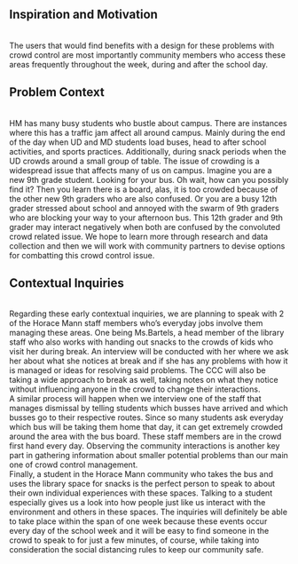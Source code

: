 ## Inspiration and Motivation
<br>
The users that would find benefits with a design for these problems with crowd control are most importantly community members who access these areas frequently throughout the week, during and after the school day. 
<br>

## Problem Context

<br>
HM has many busy students who bustle about campus. There are instances where this has a traffic jam affect all around campus. Mainly during the end of the day when UD and MD students load buses, head to after school activities, and sports practices. Additionally, during snack periods when the UD crowds around a small group of table. The issue of crowding is a  widespread issue that affects many of us on campus. Imagine you are a new 9th grade student. Looking for your bus. Oh wait, how can you possibly find it? Then you learn there is a board, alas, it is too crowded because of the other new 9th graders who are also confused. Or you are a busy 12th grader stressed about school and annoyed with the swarm of 9th graders who are blocking your way to your afternoon bus. This 12th grader and 9th grader may interact negatively when both are confused by the convoluted crowd related issue. We hope to learn more through research and data collection and then we will work with community partners to devise options for combatting this crowd control issue. 
<br>

## Contextual Inquiries

<br>
Regarding these early contextual inquiries, we are planning to speak with 2 of the Horace Mann staff members who’s everyday jobs involve them managing these areas. One being Ms.Bartels, a head member of the library staff who also works with handing out snacks to the crowds of kids who visit her during break. An interview will be conducted with her where we ask her about what she notices at break and if she has any problems with how it is managed or ideas for resolving said problems. The CCC will also be taking a wide approach to break as well, taking notes on what they notice without influencing anyone in the crowd to change their interactions. 
<br>
A similar process will happen when we interview one of the staff that manages dismissal by telling students which busses have arrived and which busses go to their respective routes. Since so many students ask everyday which bus will be taking them home that day, it can get extremely crowded around the area with the bus board. These staff members are in the crowd first hand every day. Observing the community interactions is another key part in gathering information about smaller potential problems than our main one of crowd control management. 
<br>
Finally, a student in the Horace Mann community who takes the bus and uses the library space for snacks is the perfect person to speak to about their own individual experiences with these spaces. Talking to a student especially gives us a look into how people just like us interact with the environment and others in these spaces. The inquiries will definitely be able to take place within the span of one week because these events occur every day of the school week and it will be easy to find someone in the crowd to speak to for just a few minutes, of course, while taking into consideration the social distancing rules to keep our community safe.
